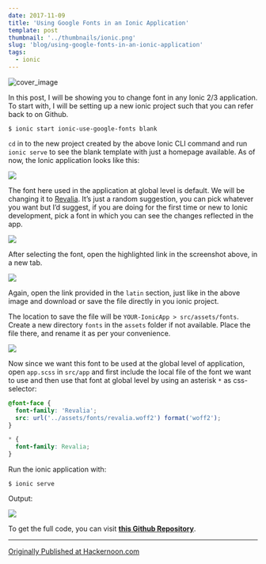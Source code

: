 ```yaml
---
date: 2017-11-09
title: 'Using Google Fonts in an Ionic Application'
template: post
thumbnail: '../thumbnails/ionic.png'
slug: 'blog/using-google-fonts-in-an-ionic-application'
tags:
  - ionic
---
```


![cover_image](https://miro.medium.com/max/2400/0*w4gIFLOzsl8cmNQn.jpg)

In this post, I will be showing you to change font in any Ionic 2/3 application. To start with, I will be setting up a new ionic project such that you can refer back to on Github.

```shell
$ ionic start ionic-use-google-fonts blank
```

`cd` in to the new project created by the above Ionic CLI command and run `ionic serve` to see the blank template with just a homepage available. As of now, the Ionic application looks like this:

![](https://cdn-images-1.medium.com/max/800/0*WUHLVkBP7bifnV8E.png)

The font here used in the application at global level is default. We will be changing it to [Revalia](https://fonts.google.com/specimen/Revalia). It’s just a random suggestion, you can pick whatever you want but I’d suggest, if you are doing for the first time or new to Ionic development, pick a font in which you can see the changes reflected in the app.

![](https://cdn-images-1.medium.com/max/2560/0*NTLwsXqYlk1SPFPD.png)

After selecting the font, open the highlighted link in the screenshot above, in a new tab.

![](https://cdn-images-1.medium.com/max/2560/0*Ok2hQifn4QpJFSsM.png)

Again, open the link provided in the `latin` section, just like in the above image and download or save the file directly in you ionic project.

The location to save the file will be `YOUR-IonicApp > src/assets/fonts`. Create a new directory `fonts` in the `assets` folder if not available. Place the file there, and rename it as per your convenience.

![](https://cdn-images-1.medium.com/max/800/0*KIBUq3X7G1JztbmK.png)

Now since we want this font to be used at the global level of application, open `app.scss` in `src/app` and first include the local file of the font we want to use and then use that font at global level by using an asterisk `*` as css-selector:

```css
@font-face {
  font-family: 'Revalia';
  src: url('../assets/fonts/revalia.woff2') format('woff2');
}

* {
  font-family: Revalia;
}
```

Run the ionic application with:

```shell
$ ionic serve
```

Output:

![](https://cdn-images-1.medium.com/max/800/0*cAeEa-sD5b1zHVNG.png)

To get the full code, you can visit [**this Github Repository**](https://github.com/amandeepmittal/ionic-use-google-fonts).

---

[Originally Published at Hackernoon.com](https://medium.com/hackernoon/using-google-fonts-in-an-ionic-application-c3419c342f23)
